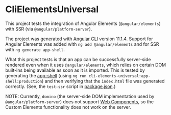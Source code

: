 # CliElementsUniversal

This project tests the integration of Angular Elements (`@angular/elements`) with SSR (via `@angular/platform-server`).

The project was generated with [Angular CLI](https://github.com/angular/angular-cli) version 11.1.4.
Support for Angular Elements was added with `ng add @angular/elements` and for SSR with `ng generate app-shell`.

What this project tests is that an app can be successfully server-side rendered even when it uses `@angular/elements`, which relies on certain DOM built-ins being available as soon as it is imported.
This is tested by generating the [app-shell](https://angular.io/guide/app-shell) (using `ng run cli-elements-universal:app-shell:production`) and then verifying that the `index.html` file was generated correctly.
(See, the `test-ssr` script in [package.json](./package.json).)

NOTE:
Currently, `domino` (the server-side DOM implementation used by `@angular/platform-server`) does not support [Web Components](https://developer.mozilla.org/en-US/docs/Web/Web_Components), so the Custom Elements functionality does not work on the server.
